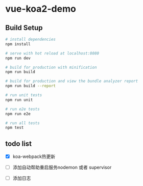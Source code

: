 # vue-koa2-demo


## Build Setup

``` bash
# install dependencies
npm install

# serve with hot reload at localhost:8080
npm run dev

# build for production with minification
npm run build

# build for production and view the bundle analyzer report
npm run build --report

# run unit tests
npm run unit

# run e2e tests
npm run e2e

# run all tests
npm test
```

## todo list

- [x] koa-webpack热更新
- [ ] 添加自动帮助重启服务nodemon 或者 supervisor
- [ ] 添加日志


